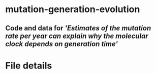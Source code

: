 # mutation-generation-evolution

## Code and data for _'Estimates of the mutation rate per year can explain why the molecular clock depends on generation time'_

# File details


